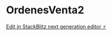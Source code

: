 # OrdenesVenta2

[Edit in StackBlitz next generation editor ⚡️](https://stackblitz.com/~/github.com/ElkinV/OrdenesVenta2)